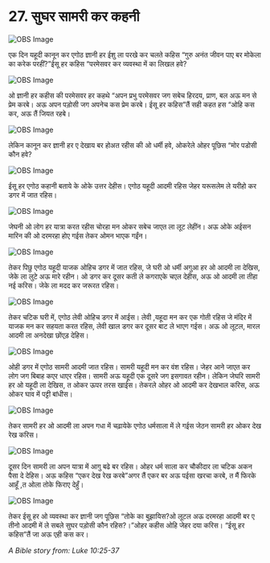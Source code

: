 # 27. सुघर सामरी कर कहनी

![OBS Image](https://cdn.door43.org/obs/jpg/360px/obs-en-27-01.jpg)

एक दिन यहूदी कानून कर एगोठ ज्ञानी हर ईशु ला परखे कर चलते कहिस “गुरु अनंत जीवन पाए बर मोकेला का करेक परहीं?”ईसू हर कहिस “परमेसवर कर व्यवस्था में का लिखल हवे?

![OBS Image](https://cdn.door43.org/obs/jpg/360px/obs-en-27-02.jpg)

ओ ज्ञानी हर कहीस की परमेसवर हर कहथे “अपन प्रभु परमेसवर जग सबेच हिरदय, प्राण, बल अऊ मन से प्रेम करबे। अऊ अपन पड़ोसी जग अपनेच कस प्रेम करबे। ईसू हर कहिस”तैं सही कहत हस “ओहि कस कर, अऊ तैं जियत रहबे।

![OBS Image](https://cdn.door43.org/obs/jpg/360px/obs-en-27-03.jpg)

लेकिन कानून कर ज्ञानी हर ए देखाय बर होअत रहीस की ओ धर्मी हवे, ओकरेले ओहर पूछिस “मोर पडोसी कौन हवे?

![OBS Image](https://cdn.door43.org/obs/jpg/360px/obs-en-27-04.jpg)

ईसू हर एगोठ कहानी बताये के ओके उत्तर देहीस। एगोठ यहूदी आदमी रहिस जेहर यरूसलेम ले यरीहो कर डगर में जात रहिस।

![OBS Image](https://cdn.door43.org/obs/jpg/360px/obs-en-27-05.jpg)

जेघनी ओ लोग हर यात्रा करत रहीस चोरहा मन ओकर सबेच जाएत ला लूट लेहींन। अऊ ओके अईसन मारिन की ओ दरमरहा होए गईस तेकर ओमन भाएक गईंन।

![OBS Image](https://cdn.door43.org/obs/jpg/360px/obs-en-27-06.jpg)

तेकर पिछु एगोठ यहूदी याजक ओहिच डगर में जात रहिस, जे घरी ओ धर्मी अगुआ हर ओ आदमी ला देखिस, जेके ला लुटे अऊ मारे रहीन। ओ डगर कर दूसर कती ले कगराएके चएल देहीस, अऊ ओ आदमी ला तीहा नई करिस। जेके ला मदद कर जरूरत रहिस।

![OBS Image](https://cdn.door43.org/obs/jpg/360px/obs-en-27-07.jpg)

तेकर चटिक घरी में, एगोठ लेवी ओहिच डगर में आईस। लेवी ,यहूदा मन कर एक गोती रहिस जे मंदिर में याजक मन कर सहयता करत रहिस, लेवी खाल डगर कर दूसर बाट ले भाएग गईस। अऊ ओ लूटल, मारल आदमी ला अनदेखा छोंएड़ देहिस।

![OBS Image](https://cdn.door43.org/obs/jpg/360px/obs-en-27-08.jpg)

ओही डगर में एगोठ सामरी आदमी जात रहिस। सामरी यहूदी मन कर वंश रहिस। जेहर आने जाएत कर लोग जग बिबाह कएर धाएर रहिस। सामरी अऊ यहूदी एक दूसरे जग इसगावत रहीन। लेकिन जेघरि सामरी हर ओ यहूदी ला देखिस, त ओकर ऊपर तरस खाईस। तेकरले ओहर ओ आदमी कर देखभाल करिस, अऊ ओकर घाव में पट्टी बांधीस।

![OBS Image](https://cdn.door43.org/obs/jpg/360px/obs-en-27-09.jpg)

तेकर सामरी हर ओ आदमी ला अपन गधा में चढ़ायेके एगोठ धर्मसाला में ले गईस जेठन सामरी हर ओकर देख रेख करिस।

![OBS Image](https://cdn.door43.org/obs/jpg/360px/obs-en-27-10.jpg)

दूसर दिन सामरी ला अपन यात्रा में आगु बढे बर रहिस। ओहर धर्म साला कर चौकीदार ला चटिक अकन पैसा दे देहिस। अऊ कहिस “एकर देख रेख करबे”अगर तैं एकर बर अऊ पईसा खरचा करबे, त मैं फिरके आहूँ ,त ओला तोके फिराए देहुँ।

![OBS Image](https://cdn.door43.org/obs/jpg/360px/obs-en-27-11.jpg)

तेकर ईसू हर ओ व्यवस्था कर ज्ञानी जग पूछिस “तोके का बुझायिस?ओ लूटल अऊ दरमरहा आदमी बर ए तीनो आदमी में ले सबले सुघर पड़ोसी कौन रहिस?।”ओहर कहीस ओहि जेहर दया करिस। “ईसू हर कहिस”तैं जा अऊ एही कस कर।

_A Bible story from: Luke 10:25-37_